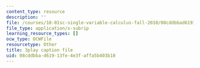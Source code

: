 ```yaml
---
content_type: resource
description: ''
file: /courses/18-01sc-single-variable-calculus-fall-2010/08cddbbad61913fe4e3faffa5b403b10_UBh66KVAJI.srt
file_type: application/x-subrip
learning_resource_types: []
ocw_type: OCWFile
resourcetype: Other
title: 3play caption file
uid: 08cddbba-d619-13fe-4e3f-affa5b403b10
---
```

